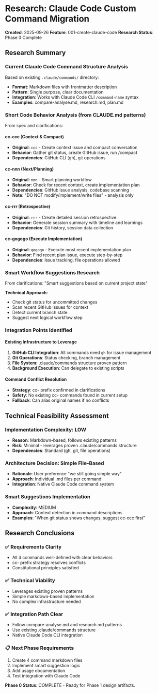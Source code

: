 # Research: Claude Code Custom Command Migration

**Created**: 2025-09-26
**Feature**: 001-create-claude-code
**Research Status**: Phase 0 Complete

## Research Summary

### Current Claude Code Command Structure Analysis
Based on existing `.claude/commands/` directory:
- **Format**: Markdown files with frontmatter description
- **Pattern**: Single purpose, clear documentation
- **Integration**: Works with Claude Code CLI `/command-name` syntax
- **Examples**: compare-analyse.md, research.md, plan.md

### Short Code Behavior Analysis (from CLAUDE.md patterns)
From spec and clarifications:

#### cc-ccc (Context & Compact)
- **Original**: `ccc` - Create context issue and compact conversation
- **Behavior**: Gather git status, create GitHub issue, run /compact
- **Dependencies**: GitHub CLI (gh), git operations

#### cc-nnn (Next/Planning)
- **Original**: `nnn` - Smart planning workflow
- **Behavior**: Check for recent context, create implementation plan
- **Dependencies**: GitHub issue analysis, codebase scanning
- **Note**: "DO NOT modify/implement/write files" - analysis only

#### cc-rrr (Retrospective)
- **Original**: `rrr` - Create detailed session retrospective
- **Behavior**: Generate session summary with timeline and learnings
- **Dependencies**: Git history, session data collection

#### cc-gogogo (Execute Implementation)
- **Original**: `gogogo` - Execute most recent implementation plan
- **Behavior**: Find recent plan issue, execute step-by-step
- **Dependencies**: Issue tracking, file operations allowed

### Smart Workflow Suggestions Research
From clarifications: "Smart suggestions based on current project state"

**Technical Approach**:
- Check git status for uncommitted changes
- Scan recent GitHub issues for context
- Detect current branch state
- Suggest next logical workflow step

### Integration Points Identified

#### Existing Infrastructure to Leverage
1. **GitHub CLI Integration**: All commands need `gh` for issue management
2. **Git Operations**: Status checking, branch management
3. **File System**: .claude/commands structure proven pattern
4. **Background Execution**: Can delegate to existing scripts

#### Command Conflict Resolution
- **Strategy**: cc- prefix confirmed in clarifications
- **Safety**: No existing cc- commands found in current setup
- **Fallback**: Can alias original names if no conflicts

## Technical Feasibility Assessment

### Implementation Complexity: LOW
- **Reason**: Markdown-based, follows existing patterns
- **Risk**: Minimal - leverages proven .claude/commands structure
- **Dependencies**: Standard (gh, git, file operations)

### Architecture Decision: Simple File-Based
- **Rationale**: User preference "we still going simple way"
- **Approach**: Individual .md files per command
- **Integration**: Native Claude Code command system

### Smart Suggestions Implementation
- **Complexity**: MEDIUM
- **Approach**: Context detection in command descriptions
- **Examples**: "When git status shows changes, suggest cc-ccc first"

## Research Conclusions

### ✅ Requirements Clarity
- All 4 commands well-defined with clear behaviors
- cc- prefix strategy resolves conflicts
- Constitutional principles satisfied

### ✅ Technical Viability
- Leverages existing proven patterns
- Simple markdown-based implementation
- No complex infrastructure needed

### ✅ Integration Path Clear
- Follow compare-analyse.md and research.md patterns
- Use existing .claude/commands structure
- Native Claude Code CLI integration

### 📋 Next Phase Requirements
1. Create 4 command markdown files
2. Implement smart suggestion logic
3. Add usage documentation
4. Test integration with Claude Code

**Phase 0 Status**: COMPLETE - Ready for Phase 1 design artifacts.